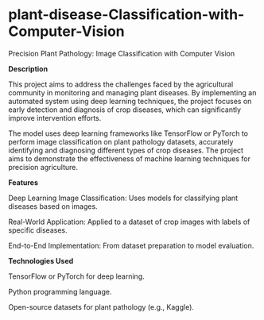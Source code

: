 # plant-disease-Classification-with-Computer-Vision
Precision Plant Pathology: Image Classification with Computer Vision

**Description**

This project aims to address the challenges faced by the agricultural community in monitoring and managing plant diseases. By implementing an automated system using deep learning techniques, the project focuses on early detection and diagnosis of crop diseases, which can significantly improve intervention efforts.

The model uses deep learning frameworks like TensorFlow or PyTorch to perform image classification on plant pathology datasets, accurately identifying and diagnosing different types of crop diseases. The project aims to demonstrate the effectiveness of machine learning techniques for precision agriculture.

**Features**

Deep Learning Image Classification: Uses models for classifying plant diseases based on images.

Real-World Application: Applied to a dataset of crop images with labels of specific diseases.

End-to-End Implementation: From dataset preparation to model evaluation.

**Technologies Used**

TensorFlow or PyTorch for deep learning.

Python programming language.

Open-source datasets for plant pathology (e.g., Kaggle).

